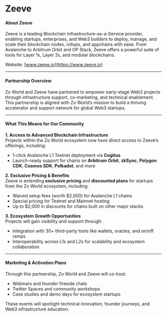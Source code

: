 # Zeeve

#### About Zeeve

Zeeve is a leading Blockchain Infrastructure-as-a-Service provider, enabling startups, enterprises, and Web3 builders to deploy, manage, and scale their blockchain nodes, rollups, and appchains with ease. From Avalanche to Arbitrum Orbit and OP Stack, Zeeve offers a powerful suite of tools for Layer 1s, Layer 2s, and modular blockchains.

Website: [www.zeeve.io](https://www.zeeve.io)

***

#### Partnership Overview

Zo World and Zeeve have partnered to empower early-stage Web3 projects through infrastructure support, co-marketing, and technical enablement. This partnership is aligned with Zo World’s mission to build a thriving accelerator and support network for global Web3 startups.

***

#### What This Means for Our Community

**1. Access to Advanced Blockchain Infrastructure**\
Projects within the Zo World ecosystem now have direct access to Zeeve’s offerings, including:

* 1-click Avalanche L1 Testnet deployment via **Cogitus**
* Launch-ready support for chains on **Arbitrum Orbit**, **zkSync**, **Polygon CDK**, **Cosmos SDK**, **Polkadot**, and more

**2. Exclusive Pricing & Benefits**\
Zeeve is extending **exclusive pricing** and **discounted plans** for startups from the Zo World ecosystem, including:

* Waived setup fees (worth $2,000) for Avalanche L1 chains
* Special pricing for Testnet and Mainnet hosting
* Up to $2,000 in discounts for chains built on other major stacks

**3. Ecosystem Growth Opportunities**\
Projects will gain visibility and support through:

* Integration with 30+ third-party tools like wallets, oracles, and on/off ramps
* Interoperability across L1s and L2s for scalability and ecosystem collaboration

***

#### Marketing & Activation Plans

Through this partnership, Zo World and Zeeve will co-host:

* Webinars and founder fireside chats
* Twitter Spaces and community workshops
* Case studies and demo days for ecosystem startups

These events will spotlight technical innovation, founder journeys, and Web3 infrastructure education.
